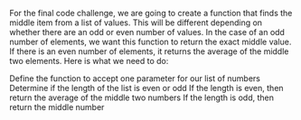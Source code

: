 For the final code challenge, we are going to create a function that finds the middle item from a list of values. This will be different depending on whether there are an odd or even number of values. In the case of an odd number of elements, we want this function to return the exact middle value. If there is an even number of elements, it returns the average of the middle two elements. Here is what we need to do:

Define the function to accept one parameter for our list of numbers Determine if the length of the list is even or odd If the length is even, then return the average of the middle two numbers If the length is odd, then return the middle number